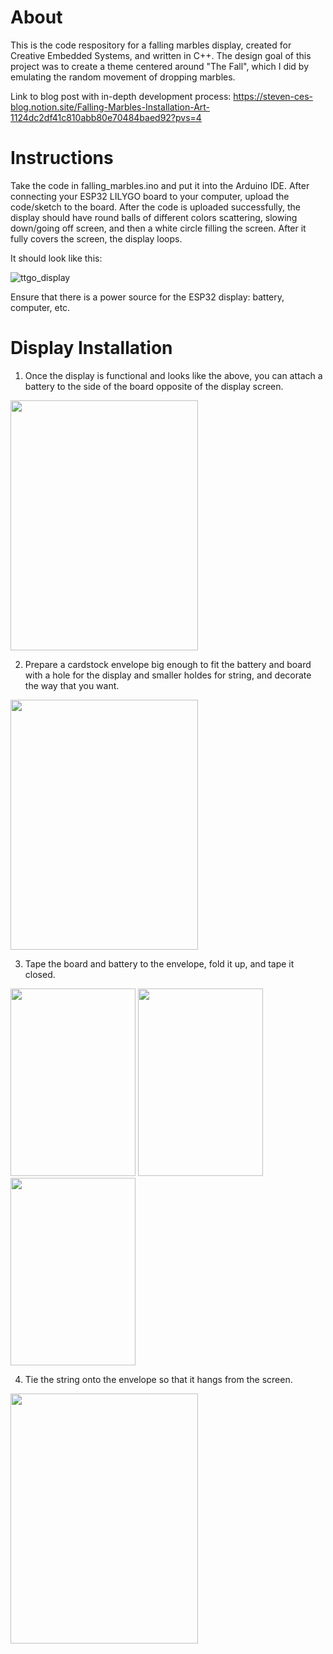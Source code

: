 # About
This is the code respository for a falling marbles display, created for Creative Embedded Systems, and written in C++. The design goal of this
project was to create a theme centered around "The Fall", which I did by emulating the random movement of dropping marbles.

Link to blog post with in-depth development process: https://steven-ces-blog.notion.site/Falling-Marbles-Installation-Art-1124dc2df41c810abb80e70484baed92?pvs=4

# Instructions
Take the code in falling_marbles.ino and put it into the Arduino IDE. After connecting your ESP32 LILYGO board to your computer, upload the code/sketch to the board.
After the code is uploaded successfully, the display should have round balls of different colors scattering, slowing down/going off screen, and then a white circle 
filling the screen. After it fully covers the screen, the display loops.

It should look like this: 

![ttgo_display](https://github.com/huangs-nyc/falling-marbles-esp32/blob/9dd9c91e0a2454330561698767850b9a9c17cc93/pictures_gifs/ttgo_display.gif)

Ensure that there is a power source for the ESP32 display: battery, computer, etc.

# Display Installation
1) Once the display is functional and looks like the above, you can attach a battery to the side of the board opposite of the display screen.

<a href="url"><img src="https://github.com/huangs-nyc/falling-marbles-esp32/blob/a68b3388f226019fb707169c2a9eec97c21c5a71/pictures_gifs/battery_board.png" height="400" width="300"></a>

2) Prepare a cardstock envelope big enough to fit the battery and board with a hole for the display and smaller holdes for string, and decorate the way that you want.


<a href="url"><img src="https://github.com/huangs-nyc/falling-marbles-esp32/blob/8175d991538d366b951dc2c3cd182b5d1e919bae/pictures_gifs/envelope.png" height="400" width="300"></a>

3) Tape the board and battery to the envelope, fold it up, and tape it closed.


<a href="url"><img src="https://github.com/huangs-nyc/falling-marbles-esp32/blob/8175d991538d366b951dc2c3cd182b5d1e919bae/pictures_gifs/board_envelope.png" height="300" width="200"></a>
<a href="url"><img src="https://github.com/huangs-nyc/falling-marbles-esp32/blob/8175d991538d366b951dc2c3cd182b5d1e919bae/pictures_gifs/battery_board_envelope.png" height="300" width="200"></a>
<a href="url"><img src="https://github.com/huangs-nyc/falling-marbles-esp32/blob/8175d991538d366b951dc2c3cd182b5d1e919bae/pictures_gifs/wrapped_display.png" height="300" width="200"></a>


4) Tie the string onto the envelope so that it hangs from the screen.


<a href="url"><img src="https://github.com/huangs-nyc/falling-marbles-esp32/blob/967ae242684170d3aaf4f052ab38e6f670dcbf50/pictures_gifs/finished_envelope.png" height="400" width="300"></a>
